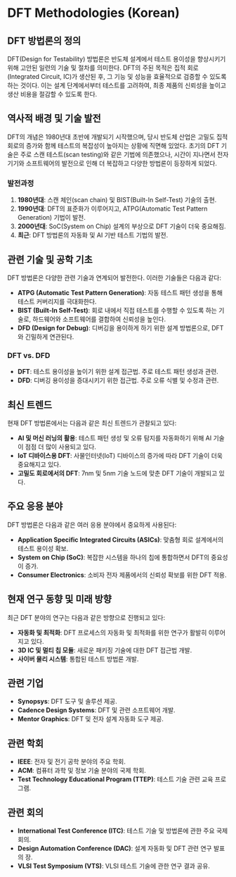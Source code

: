 # DFT Methodologies (Korean)

## DFT 방법론의 정의

DFT(Design for Testability) 방법론은 반도체 설계에서 테스트 용이성을 향상시키기 위해 고안된 일련의 기술 및 절차를 의미한다. DFT의 주된 목적은 집적 회로(Integrated Circuit, IC)가 생산된 후, 그 기능 및 성능을 효율적으로 검증할 수 있도록 하는 것이다. 이는 설계 단계에서부터 테스트를 고려하여, 최종 제품의 신뢰성을 높이고 생산 비용을 절감할 수 있도록 한다.

## 역사적 배경 및 기술 발전

DFT의 개념은 1980년대 초반에 개발되기 시작했으며, 당시 반도체 산업은 고밀도 집적 회로의 증가와 함께 테스트의 복잡성이 높아지는 상황에 직면해 있었다. 초기의 DFT 기술은 주로 스캔 테스트(scan testing)와 같은 기법에 의존했으나, 시간이 지나면서 전자기기와 소프트웨어의 발전으로 인해 더 복잡하고 다양한 방법론이 등장하게 되었다.

### 발전과정

1. **1980년대**: 스캔 체인(scan chain) 및 BIST(Built-In Self-Test) 기술의 출현.
2. **1990년대**: DFT의 표준화가 이루어지고, ATPG(Automatic Test Pattern Generation) 기법이 발전.
3. **2000년대**: SoC(System on Chip) 설계의 부상으로 DFT 기술이 더욱 중요해짐.
4. **최근**: DFT 방법론의 자동화 및 AI 기반 테스트 기법의 발전.

## 관련 기술 및 공학 기초

DFT 방법론은 다양한 관련 기술과 연계되어 발전한다. 이러한 기술들은 다음과 같다:

- **ATPG (Automatic Test Pattern Generation)**: 자동 테스트 패턴 생성을 통해 테스트 커버리지를 극대화한다.
- **BIST (Built-In Self-Test)**: 회로 내에서 직접 테스트를 수행할 수 있도록 하는 기술로, 하드웨어와 소프트웨어를 결합하여 신뢰성을 높인다.
- **DFD (Design for Debug)**: 디버깅을 용이하게 하기 위한 설계 방법론으로, DFT와 긴밀하게 연관된다.

### DFT vs. DFD

- **DFT**: 테스트 용이성을 높이기 위한 설계 접근법. 주로 테스트 패턴 생성과 관련.
- **DFD**: 디버깅 용이성을 증대시키기 위한 접근법. 주로 오류 식별 및 수정과 관련.

## 최신 트렌드

현재 DFT 방법론에서는 다음과 같은 최신 트렌드가 관찰되고 있다:

- **AI 및 머신 러닝의 활용**: 테스트 패턴 생성 및 오류 탐지를 자동화하기 위해 AI 기술이 점점 더 많이 사용되고 있다.
- **IoT 디바이스용 DFT**: 사물인터넷(IoT) 디바이스의 증가에 따라 DFT 기술이 더욱 중요해지고 있다.
- **고밀도 회로에서의 DFT**: 7nm 및 5nm 기술 노드에 맞춘 DFT 기술이 개발되고 있다.

## 주요 응용 분야

DFT 방법론은 다음과 같은 여러 응용 분야에서 중요하게 사용된다:

- **Application Specific Integrated Circuits (ASICs)**: 맞춤형 회로 설계에서의 테스트 용이성 확보.
- **System on Chip (SoC)**: 복잡한 시스템을 하나의 칩에 통합하면서 DFT의 중요성이 증가.
- **Consumer Electronics**: 소비자 전자 제품에서의 신뢰성 확보를 위한 DFT 적용.

## 현재 연구 동향 및 미래 방향

최근 DFT 분야의 연구는 다음과 같은 방향으로 진행되고 있다:

- **자동화 및 최적화**: DFT 프로세스의 자동화 및 최적화를 위한 연구가 활발히 이루어지고 있다.
- **3D IC 및 멀티 칩 모듈**: 새로운 패키징 기술에 대한 DFT 접근법 개발.
- **사이버 물리 시스템**: 통합된 테스트 방법론 개발.

## 관련 기업

- **Synopsys**: DFT 도구 및 솔루션 제공.
- **Cadence Design Systems**: DFT 및 관련 소프트웨어 개발.
- **Mentor Graphics**: DFT 및 전자 설계 자동화 도구 제공.

## 관련 학회

- **IEEE**: 전자 및 전기 공학 분야의 주요 학회.
- **ACM**: 컴퓨터 과학 및 정보 기술 분야의 국제 학회.
- **Test Technology Educational Program (TTEP)**: 테스트 기술 관련 교육 프로그램.

## 관련 회의

- **International Test Conference (ITC)**: 테스트 기술 및 방법론에 관한 주요 국제 회의.
- **Design Automation Conference (DAC)**: 설계 자동화 및 DFT 관련 연구 발표의 장.
- **VLSI Test Symposium (VTS)**: VLSI 테스트 기술에 관한 연구 결과 공유.